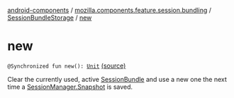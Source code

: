 [android-components](../../index.md) / [mozilla.components.feature.session.bundling](../index.md) / [SessionBundleStorage](index.md) / [new](./new.md)

# new

`@Synchronized fun new(): `[`Unit`](https://kotlinlang.org/api/latest/jvm/stdlib/kotlin/-unit/index.html) [(source)](https://github.com/mozilla-mobile/android-components/blob/master/components/feature/session-bundling/src/main/java/mozilla/components/feature/session/bundling/SessionBundleStorage.kt#L143)

Clear the currently used, active [SessionBundle](../-session-bundle/index.md) and use a new one the next time a [SessionManager.Snapshot](../../mozilla.components.browser.session/-session-manager/-snapshot/index.md) is
saved.

